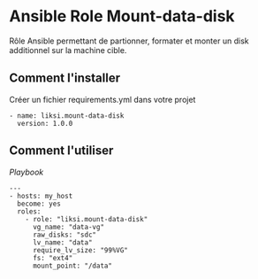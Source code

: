 # Ansible Role Mount-data-disk

Rôle Ansible permettant de partionner, formater et monter un disk additionnel sur la machine cible. 

## Comment l'installer

Créer un fichier requirements.yml dans votre projet 

```
- name: liksi.mount-data-disk
  version: 1.0.0
```


## Comment l'utiliser

*Playbook*

```
---
- hosts: my_host
  become: yes
  roles:
    - role: "liksi.mount-data-disk"
      vg_name: "data-vg"
      raw_disks: "sdc"
      lv_name: "data"
      require_lv_size: "99%VG"
      fs: "ext4"
      mount_point: "/data"
```
